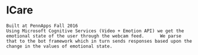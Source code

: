 # ICare
    Built at PennApps Fall 2016
    Using Microsoft Cognitive Services (Video + Emotion API) we get the emotional state of the user through the webcam feed.      We parse that to the bot framework which in turn sends responses based upon the change in the values of emotional state.
    
